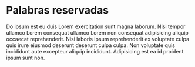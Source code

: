 # Palabras reservadas

Do ipsum est eu duis Lorem exercitation sunt magna laborum. Nisi tempor ullamco Lorem consequat ullamco Lorem non consequat adipisicing aliquip occaecat reprehenderit. Nisi laboris ipsum reprehenderit ex voluptate culpa quis irure eiusmod deserunt deserunt culpa culpa. Non voluptate quis incididunt aute excepteur aliquip incididunt. Adipisicing est ea id proident ipsum sunt non.